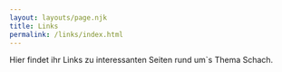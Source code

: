 ```yaml
---
layout: layouts/page.njk
title: Links
permalink: /links/index.html
---
```

H﻿ier findet ihr Links zu interessanten Seiten rund um`s Thema Schach.